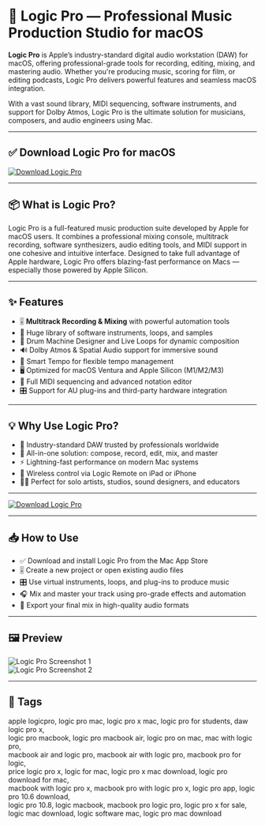 # 🎵 Logic Pro — Professional Music Production Studio for macOS

**Logic Pro** is Apple’s industry-standard digital audio workstation (DAW) for macOS, offering professional-grade tools for recording, editing, mixing, and mastering audio. Whether you're producing music, scoring for film, or editing podcasts, Logic Pro delivers powerful features and seamless macOS integration.

With a vast sound library, MIDI sequencing, software instruments, and support for Dolby Atmos, Logic Pro is the ultimate solution for musicians, composers, and audio engineers using Mac.

---

## ✅ Download Logic Pro for macOS  
[![Download Logic Pro](https://img.shields.io/badge/Download-Logic_Pro-blueviolet)](#)

---

## 📦 What is Logic Pro?

Logic Pro is a full-featured music production suite developed by Apple for macOS users. It combines a professional mixing console, multitrack recording, software synthesizers, audio editing tools, and MIDI support in one cohesive and intuitive interface. Designed to take full advantage of Apple hardware, Logic Pro offers blazing-fast performance on Macs — especially those powered by Apple Silicon.

---

## ✨ Features

- 🎚️ **Multitrack Recording & Mixing** with powerful automation tools  
- 🎹 Huge library of software instruments, loops, and samples  
- 🥁 Drum Machine Designer and Live Loops for dynamic composition  
- 🔊 Dolby Atmos & Spatial Audio support for immersive sound  
- 🧠 Smart Tempo for flexible tempo management  
- 🖥️ Optimized for macOS Ventura and Apple Silicon (M1/M2/M3)  
- 🧩 Full MIDI sequencing and advanced notation editor  
- 🎛️ Support for AU plug-ins and third-party hardware integration  

---

## 💡 Why Use Logic Pro?

- 🎵 Industry-standard DAW trusted by professionals worldwide  
- 🧰 All-in-one solution: compose, record, edit, mix, and master  
- ⚡ Lightning-fast performance on modern Mac systems  
- 📱 Wireless control via Logic Remote on iPad or iPhone  
- 🧑‍🎤 Perfect for solo artists, studios, sound designers, and educators  

---

[![Download Logic Pro](https://img.shields.io/badge/Download-Logic_Pro-blueviolet)](#)

---

## 📥 How to Use

- ✅ Download and install Logic Pro from the Mac App Store  
- 🎚️ Create a new project or open existing audio files  
- 🎛️ Use virtual instruments, loops, and plug-ins to produce music  
- 🎧 Mix and master your track using pro-grade effects and automation  
- 💾 Export your final mix in high-quality audio formats  

---

## 🖼️ Preview

![Logic Pro Screenshot 1](https://i.pcmag.com/imagery/reviews/00KRt5ZMUqaFDOATGEVUW4t-55..v1715532643.jpg)  
![Logic Pro Screenshot 2](https://dt7v1i9vyp3mf.cloudfront.net/styles/news_large/s3/imagelibrary/A/AppleLogic105_01-hLtOcjY0kB2TSFT30dII33WXL4f2TORL.jpg)

---

## 📌 Tags

apple logicpro, logic pro mac, logic pro x mac, logic pro for students, daw logic pro x,  
logic pro macbook, logic pro macbook air, logic pro on mac, mac with logic pro,  
macbook air and logic pro, macbook air with logic pro, macbook pro for logic,  
price logic pro x, logic for mac, logic pro x mac download, logic pro download for mac,  
macbook with logic pro x, macbook pro with logic pro x, logic pro app, logic pro 10.6 download,  
logic pro 10.8, logic macbook, macbook pro logic pro, logic pro x for sale,  
logic mac download, logic software mac, logic pro mac download
